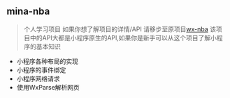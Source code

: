 ## mina-nba

> 个人学习项目 如果你想了解项目的详情/API 请移步至原项目[wx-nba](https://github.com/ecitlm/wx-nba)
> 该项目中的API大都是小程序原生的API,如果你是新手可以从这个项目了解小程序的基本知识
- 小程序各种布局的实现
- 小程序的事件绑定
- 小程序网络请求
- 使用WxParse解析网页